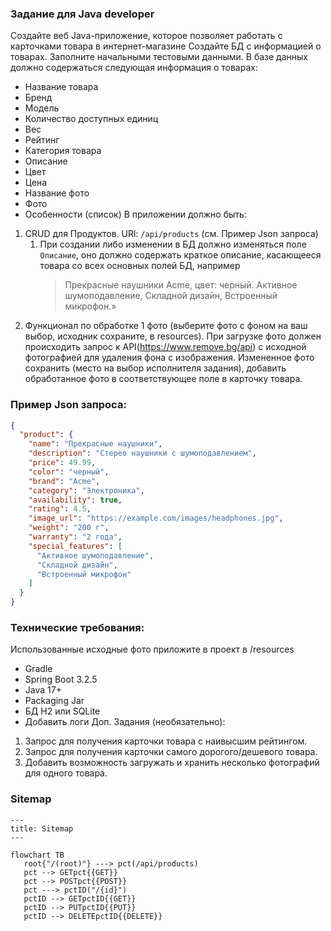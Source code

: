 ### Задание для Java developer

Создайте веб Java-приложение, которое позволяет
работать с карточками товара в интернет-магазине
Создайте БД с информацией о товарах. Заполните
начальными тестовыми данными. В базе данных
должно содержаться следующая информация о товарах:

- Название товара
- Бренд
- Модель
- Количество доступных единиц
- Вес
- Рейтинг
- Категория товара
- Описание
- Цвет
- Цена
- Название фото
- Фото
- Особенности (список)
  В приложении должно быть:

1. CRUD для Продуктов. URl: `/api/products` (см.
   Пример Json запроса)
    1. При создании либо изменении в БД должно
       изменяться поле `Описание`, оно должно
       содержать краткое описание, касающееся
       товара со всех основных полей БД, например
       >Прекрасные наушники Acme, цвет: черный.
       Активное шумоподавление, Складной дизайн,
       Встроенный микрофон.»
2. Функционал по обработке 1 фото (выберите фото с
   фоном на ваш выбор, исходник сохраните, в
   resources). При загрузке фото должен
   происходить запрос к
   API(https://www.remove.bg/api) с
   исходной фотографией для удаления фона с
   изображения. Измененное фото cохранить (место
   на
   выбор исполнителя задания), добавить
   обработанное фото в соответствующее поле в
   карточку
   товара.

### Пример Json запроса:
```json
{
  "product": {
    "name": "Прекрасные наушники",
    "description": "Стерео наушники с шумоподавлением",
    "price": 49.99,
    "color": "черный",
    "brand": "Acme",
    "category": "Электроника",
    "availability": true,
    "rating": 4.5,
    "image_url": "https://example.com/images/headphones.jpg",
    "weight": "200 г",
    "warranty": "2 года",
    "special_features": [
      "Активное шумоподавление",
      "Складной дизайн",
      "Встроенный микрофон"
    ]
  }
}
```

### Технические требования:
Использованные исходные фото приложите в проект в /resources
- Gradle
- Spring Boot 3.2.5
- Java 17+
- Packaging Jar
- БД H2 или SQLite
- Добавить логи
Доп. Задания (необязательно):
1. Запрос для получения карточки товара с наивысшим рейтингом.
2. Запрос для получения карточки самого дорогого/дешевого товара.
3. Добавить возможность загружать и хранить несколько фотографий для одного товара.


### Sitemap

```mermaid
---
title: Sitemap
---

flowchart TB
   root{"/(root)"} ---> pct(/api/products)
   pct --> GETpct{{GET}}
   pct --> POSTpct{{POST}}
   pct ---> pctID("/{id}")
   pctID --> GETpctID{{GET}}
   pctID --> PUTpctID{{PUT}}
   pctID --> DELETEpctID{{DELETE}}
```
